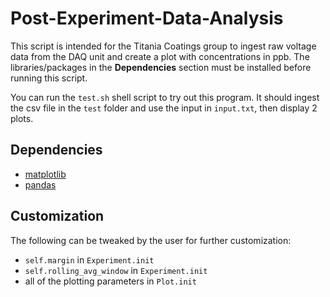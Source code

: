 # Post-Experiment-Data-Analysis
This script is intended for the Titania Coatings group to ingest raw voltage data from the DAQ unit and create a plot with concentrations in ppb. The libraries/packages in the __Dependencies__ section must be installed before running this script.

You can run the `test.sh` shell script to try out this program. It should ingest the csv file in the `test` folder and use the input in `input.txt`, then display 2 plots.

## Dependencies
* [matplotlib](https://matplotlib.org/)
* [pandas](http://pandas.pydata.org/)

## Customization
The following can be tweaked by the user for further customization:
* `self.margin` in `Experiment.init`
* `self.rolling_avg_window` in `Experiment.init`
* all of the plotting parameters in `Plot.init`

